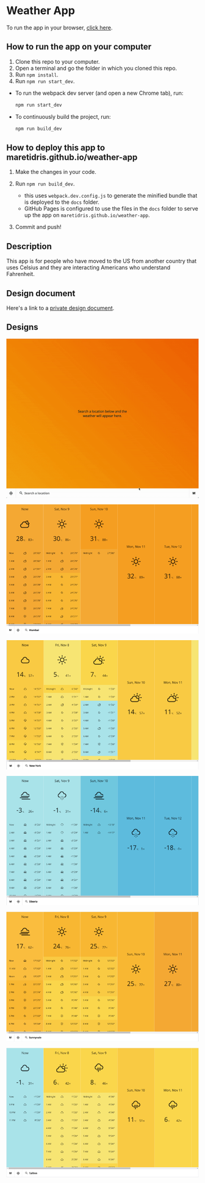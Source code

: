 # Weather App

To run the app in your browser, [click
here](https://maretidris.github.io/weather-app/).

## How to run the app on your computer

1. Clone this repo to your computer.
2. Open a terminal and go the folder in which you cloned this repo.
3. Run `npm install`.
4. Run `npm run start_dev`.

- To run the webpack dev server (and open a new Chrome tab), run:

  ```bash
  npm run start_dev
  ```

- To continuously build the project, run:

  ```bash
  npm run build_dev
  ```

## How to deploy this app to maretidris.github.io/weather-app

1. Make the changes in your code.
2. Run `npm run build_dev`.

   - this uses `webpack.dev.config.js` to generate the minified
     bundle that is deployed to the `docs` folder.
   - GitHub Pages is configured to use the files in the `docs` folder
     to serve up the app on `maretidris.github.io/weather-app`.

3. Commit and push!

## Description

This app is for people who have moved to the US from another country that uses Celsius and they are interacting Americans who understand Fahrenheit.

## Design document

Here's a link to a [private design document](https://docs.google.com/document/d/13_ZW_th_fzTK25QX87tPgnZY42bby6AXTkxjpV2LoSg/edit?usp=sharing).

## Designs

![](https://raw.githubusercontent.com/MaretIdris/weather-app/master/designs/weather_app.gif)

![](https://raw.githubusercontent.com/MaretIdris/weather-app/master/designs/mumbai.png)

![](https://raw.githubusercontent.com/MaretIdris/weather-app/master/designs/new_york.png)

![](https://raw.githubusercontent.com/MaretIdris/weather-app/master/designs/siberia.png)

![](https://raw.githubusercontent.com/MaretIdris/weather-app/master/designs/sunnyvale.png)

![](https://raw.githubusercontent.com/MaretIdris/weather-app/master/designs/tallinn.png)
